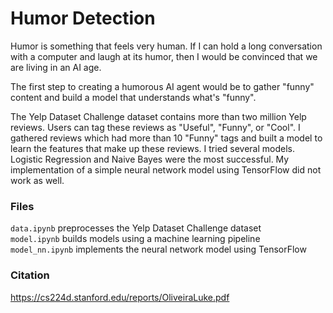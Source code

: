 # Humor Detection

Humor is something that feels very human. If I can hold a long conversation with a computer and laugh at its humor, then I would be convinced that we are living in an AI age.

The first step to creating a humorous AI agent would be to gather "funny" content and build a model that understands what's "funny".

The Yelp Dataset Challenge dataset contains more than two million Yelp reviews. Users can tag these reviews as "Useful", "Funny", or "Cool". I gathered reviews which had more than 10 "Funny" tags and built a model to learn the features that make up these reviews. I tried several models. Logistic Regression and Naive Bayes were the most successful. My implementation of a simple neural network model using TensorFlow did not work as well.

### Files
`data.ipynb` preprocesses the Yelp Dataset Challenge dataset  
`model.ipynb` builds models using a machine learning pipeline  
`model_nn.ipynb` implements the neural network model using TensorFlow

### Citation
https://cs224d.stanford.edu/reports/OliveiraLuke.pdf
